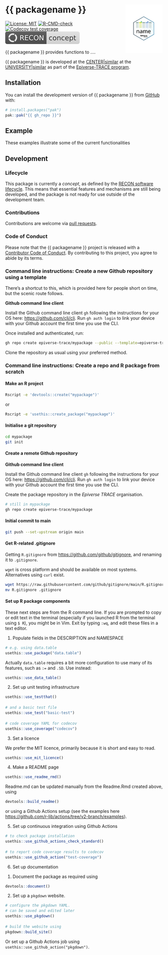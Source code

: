 
<!-- README.md is generated from README.Rmd. Please edit that file. -->
<!-- The code to render this README is stored in .github/workflows/render-readme.yaml -->
<!-- Variables marked with double curly braces will be transformed beforehand: -->
<!-- `packagename` is extracted from the DESCRIPTION file -->
<!-- `gh_repo` is extracted via a special environment variable in GitHub Actions -->

# {{ packagename }} <img src="man/figures/logo.svg" align="right" width="120" />

<!-- badges: start -->

[![License:
MIT](https://img.shields.io/badge/License-MIT-yellow.svg)](https://opensource.org/license/mit/)
[![R-CMD-check](https://github.com/%7B%7B%20gh_repo%20%7D%7D/actions/workflows/R-CMD-check.yaml/badge.svg)](https://github.com/%7B%7B%20gh_repo%20%7D%7D/actions/workflows/R-CMD-check.yaml)
[![Codecov test
coverage](https://codecov.io/gh/%7B%7B%20gh_repo%20%7D%7D/branch/main/graph/badge.svg)](https://app.codecov.io/gh/%7B%7B%20gh_repo%20%7D%7D?branch=main)
[![lifecycle-concept](https://raw.githubusercontent.com/reconverse/reconverse.github.io/master/images/badge-concept.svg)](https://www.reconverse.org/lifecycle.html#concept)
<!-- badges: end -->

{{ packagename }} provides functions to ….

<!-- This sentence is optional and can be removed -->

{{ packagename }} is developed at the [CENTER\|similar](url) at the
[UNIVERSITY\|similar](url) as part of the [Epiverse-TRACE
program](https://data.org/initiatives/epiverse/).

## Installation

You can install the development version of {{ packagename }} from
[GitHub](https://github.com/) with:

``` r
# install.packages("pak")
pak::pak("{{ gh_repo }}")
```

## Example

These examples illustrate some of the current functionalities

## Development

### Lifecycle

This package is currently a *concept*, as defined by the [RECON software
lifecycle](https://www.reconverse.org/lifecycle.html). This means that
essential features and mechanisms are still being developed, and the
package is not ready for use outside of the development team.

### Contributions

Contributions are welcome via [pull
requests](https://github.com/%7B%7B%20gh_repo%20%7D%7D/pulls).

### Code of Conduct

Please note that the {{ packagename }} project is released with a
[Contributor Code of
Conduct](https://github.com/epiverse-trace/.github/blob/main/CODE_OF_CONDUCT.md).
By contributing to this project, you agree to abide by its terms.

### Command line instructions: Create a new Github repository using a template

There’s a shortcut to this, which is provided here for people short on
time, but the scenic route follows.

**Github command line client**

Install the Github command line client `gh` following the instructions
for your OS here: <https://github.com/cli/cli>. Run `gh auth login` to
link your device with your Github account the first time you use the
CLI.

Once installed and authenticated, run:

``` sh
gh repo create epiverse-trace/mypackage --public --template=epiverse-trace/packagetemplate
```

Clone the repository as usual using your preferred method.

### Command line instructions: Create a repo and R package from scratch

#### Make an R project

``` sh
Rscript -e 'devtools::create("mypackage")'
```

or

``` sh
Rscript -e 'usethis::create_package("mypackage")'
```

#### Initialise a git repository

``` sh
cd mypackage
git init
```

#### Create a remote Github repository

**Github command line client**

Install the Github command line client `gh` following the instructions
for your OS here: <https://github.com/cli/cli>. Run `gh auth login` to
link your device with your Github account the first time you use the
CLI.

Create the package repository in the *Epiverse TRACE* organisation.

``` sh
# still in mypackage
gh repo create epiverse-trace/mypackage
```

#### Initial commit to main

``` sh
git push --set-upstream origin main
```

#### Get R-related .gitignore

Getting `R.gitignore` from <https://github.com/github/gitignore>, and
renaming it to `.gitignore`.

`wget` is cross platform and should be available on most systems.
Alternatives using `curl` exist.

``` sh
wget https://raw.githubusercontent.com/github/gitignore/main/R.gitignore
mv R.gitignore .gitignore
```

#### Set up R package components

These next steps are from the R command line. If you are prompted to
copy or edit text in the terminal (especially if you launched R from the
terminal using `$ R`), you might be in Vim. Exit by typing `:wq`, and
edit these files in a text editor.

1.  Populate fields in the DESCRIPTION and NAMESPACE

``` r
# e.g. using data.table
usethis::use_package("data.table")
```

Actually `data.table` requires a bit more configuration to use many of
its features, such as `:=` and `.SD`. Use instead:

``` r
usethis::use_data_table()
```

2.  Set up unit testing infrastructure

``` r
usethis::use_testthat()

# and a basic test file
usethis::use_test("basic-test")

# code coverage YAML for codecov
usethis::use_coverage("codecov")
```

3.  Set a licence

We prefer the MIT licence, primarily because it is short and easy to
read.

``` r
usethis::use_mit_licence()
```

4.  Make a README page

``` r
usethis::use_readme_rmd()
```

Readme.md can be updated manually from the Readme.Rmd created above,
using

``` r
devtools::build_readme()
```

or using a Github Actions setup (see the examples here
<https://github.com/r-lib/actions/tree/v2-branch/examples>).

5.  Set up continuous integration using Github Actions

``` r
# to check package installation
usethis::use_github_actions_check_standard()

# to report code coverage results to codecov
usethis::use_github_action("test-coverage")
```

6.  Set up documentation

<!-- -->

1.  Document the package as required using

``` r
devtools::document()
```

2.  Set up a `pkgdown` website.

``` r
# configure the pkgdown YAML.
# can be saved and edited later
usethis::use_pkgdown()

# build the website using
pkgdown::build_site()
```

Or set up a Github Actions job using
`usethis::use_github_action("pkgdown")`.
